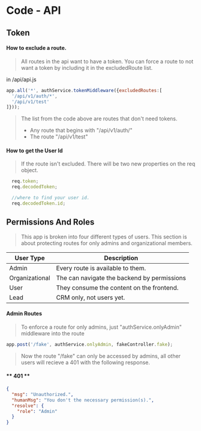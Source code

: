 # Code - API


## Token

#### How to exclude a route.

> All routes in the api want to have a token. You can force a route to not want a token by including it in the excludedRoute list.

in /api/api.js

```javascript
app.all('*', authService.tokenMiddleware({excludedRoutes:[
  '/api/v1/auth/*',
  '/api/v1/test'
]}));
```

> The list from the code above are routes that don't need tokens. 
> * Any route that begins with "/api/v1/auth/"
> * The route "/api/v1/test"

#### How to get the User Id

> If the route isn't excluded. There will be two new properties on the req object.

```javascript
  req.token;
  req.decodedToken;

  //where to find your user id.
  req.decodedToken.id;
```


## Permissions And Roles

> This app is broken into four different types of users. This section is about protecting routes for only admins and organizational members.

| User Type | Description|
|---|---|
|Admin|Every route is available to them.|
|Organizational| The can navigate the backend by permissions |
| User | They consume the content on the frontend. |
| Lead | CRM only, not users yet. |

#### Admin Routes

> To enforce a route for only admins, just "authService.onlyAdmin" middleware into the route

```javascript
app.post('/fake', authService.onlyAdmin, fakeController.fake);
```

> Now the route "/fake" can only be accessed by admins, all other users will recieve a 401 with the following response.

<!-- tabs:start -->

#### ** 401 **

```json
{
  "msg": "Unauthorized.",
  "humanMsg": "You don't the necessary permission(s).",
  "resolve": {
    "role": "Admin"
  }
}
```

<!-- tabs:end -->



